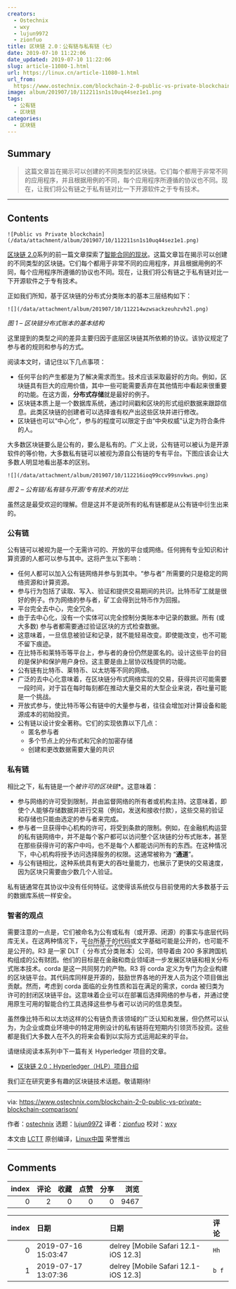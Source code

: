 ```yaml
---
creators:
  - Ostechnix
  - wxy
  - lujun9972
  - zionfuo
title: 区块链 2.0：公有链与私有链（七）
date: 2019-07-10 11:22:06
date_updated: 2019-07-10 11:22:06
slug: article-11080-1.html
url: https://linux.cn/article-11080-1.html
url_from: 
  https://www.ostechnix.com/blockchain-2-0-public-vs-private-blockchain-comparison/
image: album/201907/10/112211sn1s10uq44sez1e1.png
tags:
  - 公有链
  - 区块链
categories:
  - 区块链
---
```


## Summary

> 这篇文章旨在揭示可以创建的不同类型的区块链。它们每个都用于非常不同的应用程序，并且根据用例的不同，每个应用程序所遵循的协议也不同。现在，让我们将公有链之于私有链对比一下开源软件之于专有技术。

***

<!-- more -->

## Contents

`![Public vs Private blockchain](/data/attachment/album/201907/10/112211sn1s10uq44sez1e1.png)`

[区块链 2.0](https://linux.cn/article-10650-1.html)系列的前一篇文章探索了[智能合同的现状](https://linux.cn/article-11013-1.html)。这篇文章旨在揭示可以创建的不同类型的区块链。它们每个都用于非常不同的应用程序，并且根据用例的不同，每个应用程序所遵循的协议也不同。现在，让我们将公有链之于私有链对比一下开源软件之于专有技术。

正如我们所知，基于区块链的分布式分类账本的基本三层结构如下：

`![](/data/attachment/album/201907/10/112214wzwsackzeuhzvh2l.png)`

*图 1 – 区块链分布式账本的基本结构*

这里提到的类型之间的差异主要归因于底层区块链其所依赖的协议。该协议规定了参与者的规则和参与的方式。

阅读本文时，请记住以下几点事项：

* 任何平台的产生都是为了解决需求而生。技术应该采取最好的方向。例如，区块链具有巨大的应用价值，其中一些可能需要丢弃在其他情形中看起来很重要的功能。在这方面，**分布式存储**就是最好的例子。
* 区块链本质上是一个数据库系统，通过时间戳和区块的形式组织数据来跟踪信息。此类区块链的创建者可以选择谁有权产出这些区块并进行修改。
* 区块链也可以“中心化”，参与的程度可以限定于由“中央权威”认定为符合条件的人。

大多数区块链要么是公有的，要么是私有的。广义上说，公有链可以被认为是开源软件的等价物，大多数私有链可以被视为源自公有链的专有平台。下图应该会让大多数人明显地看出基本的区别。

`![](/data/attachment/album/201907/10/112216ioq99ccv99snvkws.png)`

*图 2 – 公有链/私有链与开源/专有技术的对比*

虽然这是最受欢迎的理解。但是这并不是说所有的私有链都是从公有链中衍生出来的。

### 公有链

公有链可以被视为是一个无需许可的、开放的平台或网络。任何拥有专业知识和计算资源的人都可以参与其中。这将产生以下影响：

* 任何人都可以加入公有链网络并参与到其中。“参与者” 所需要的只是稳定的网络资源和计算资源。
* 参与行为包括了读取、写入、验证和提供交易期间的共识。比特币矿工就是很好的例子。作为网络的参与者，矿工会得到比特币作为回报。
* 平台完全去中心，完全冗余。
* 由于去中心化，没有一个实体可以完全控制分类账本中记录的数据。所有 (或大多数) 参与者都需要通过验证区块的方式检查数据。
* 这意味着，一旦信息被验证和记录，就不能轻易改变。即使能改变，也不可能不留下痕迹。
* 在比特币和莱特币等平台上，参与者的身份仍然是匿名的。设计这些平台的目的是保护和保护用户身份。这主要是由上层协议栈提供的功能。
* 公有链有比特币、莱特币、以太坊等不同的网络。
* 广泛的去中心化意味着，在区块链分布式网络实现的交易，获得共识可能需要一段时间，对于旨在每时每刻都在推动大量交易的大型企业来说，吞吐量可能是一个挑战。
* 开放式参与，使比特币等公有链中的大量参与者，往往会增加对计算设备和能源成本的初始投资。
* 公有链以设计安全著称。它们的实现依靠以下几点：
	+ 匿名参与者
	+ 多个节点上的分布式和冗余的加密存储
	+ 创建和更改数据需要大量的共识

### 私有链

相比之下，私有链是一个*被许可的区块链*\*。这意味着：

* 参与网络的许可受到限制，并由监督网络的所有者或机构主持。这意味着，即使个人能够存储数据并进行交易（例如，发送和接收付款），这些交易的验证和存储也只能由选定的参与者来完成。
* 参与者一旦获得中心机构的许可，将受到条款的限制。例如，在金融机构运营的私有链网络中，并不是每个客户都可以访问整个区块链的分布式账本，甚至在那些获得许可的客户中吗，也不是每个人都能访问所有的东西。在这种情况下，中心机构将授予访问选择服务的权限。这通常被称为 “**通道**”。
* 与公有链相比，这种系统具有更大的吞吐量能力，也展示了更快的交易速度，因为区块只需要由少数几个人验证。

私有链通常在其协议中没有任何特征。这使得该系统仅与目前使用的大多数基于云的数据库系统一样安全。

### 智者的观点

需要注意的一点是，它们被命名为公有或私有（或开源、闭源）的事实与底层代码库无关。在这两种情况下，平台所基于的代码或文字基础可能是公开的，也可能不是公开的。R3 是一家 DLT（<ruby> 分布式分类账本 <rt>  <strong>   D  </strong>  istributed  <strong>   L  </strong>  edger  <strong>   T  </strong>  echnology </rt></ruby>）公司，领导着由 200 多家跨国机构组成的公有财团。他们的目标是在金融和商业领域进一步发展区块链和相关分布式账本技术。corda 是这一共同努力的产物。R3 将 corda 定义为专门为企业构建的区块链平台。其代码库同样是开源的，鼓励世界各地的开发人员为这个项目做出贡献。然而，考虑到 corda 面临的业务性质和旨在满足的需求，corda 被归类为许可的封闭区块链平台。这意味着企业可以在部署后选择网络的参与者，并通过使用原生可用的智能合约工具选择这些参与者可以访问的信息类型。

虽然像比特币和以太坊这样的公有链负责该领域的广泛认知和发展，但仍然可以认为，为企业或商业环境中的特定用例设计的私有链将在短期内引领货币投资。这些都是我们大多数人在不久的将来会看到以实际方式运用起来的平台。

请继续阅读本系列中下一篇有关 Hyperledger 项目的文章。

* [区块链 2.0：Hyperledger（HLP）项目介绍](https://www.ostechnix.com/blockchain-2-0-an-introduction-to-hyperledger-project-hlp/)

我们正在研究更多有趣的区块链技术话题。敬请期待!

---

via: <https://www.ostechnix.com/blockchain-2-0-public-vs-private-blockchain-comparison/>

作者：[ostechnix](https://www.ostechnix.com/author/editor/) 选题：[lujun9972](https://github.com/lujun9972) 译者：[zionfuo](https://github.com/zionfuo) 校对：[wxy](https://github.com/wxy)

本文由 [LCTT](https://github.com/LCTT/TranslateProject) 原创编译，[Linux中国](https://linux.cn/) 荣誉推出

***

## Comments


|   index |   评论 |   收藏 |   点赞 |   分享 |   浏览 |
|--------:|-------:|-------:|-------:|-------:|-------:|
|       0 |      2 |      0 |      0 |      0 |   9467 |

|   index | 日期                | 日期                                 | 评论   |
|--------:|:--------------------|:-------------------------------------|:-------|
|       0 | 2019-07-16 15:03:47 | delrey [Mobile Safari 12.1-iOS 12.3] | `Hh`   |
|       1 | 2019-07-17 13:07:36 | delrey [Mobile Safari 12.1-iOS 12.3] | `b f`  |
